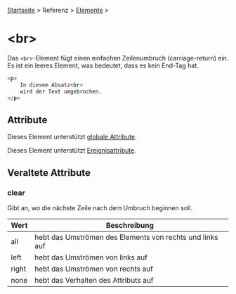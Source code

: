 [Startseite](../../../../) > Referenz > [Elemente](../Elemente_Alphabetisch.md) >

# \<br>

Das `<br>`-Element fügt einen einfachen Zeilenumbruch (carriage-return) ein. Es ist ein leeres Element, was bedeutet, dass es kein End-Tag hat.

```html
<p>
    In diesem Absatz<br>
    wird der Text umgebrochen.
</p>
```

## Attribute

Dieses Element unterstützt [globale Attribute](../Elemente_Alphabetisch.md).

Dieses Element unterstützt [Ereignisattribute](../Ereignisattribute.md).

## Veraltete Attribute

### clear

Gibt an, wo die nächste Zeile nach dem Umbruch beginnen soll.

| Wert | Beschreibung |
| ---- | ------------ |
| all | hebt das Umströmen des Elements von rechts und links auf |
| left | hebt das Umströmen von links auf |
| right | hebt das Umströmen von rechts auf |
| none | hebt das Verhalten des Attributs auf |

